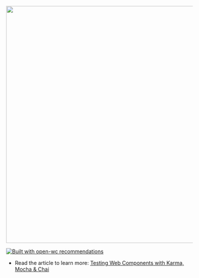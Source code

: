 <p align="center">
  <img width="640" src="https://cdn.hashnode.com/res/hashnode/image/upload/v1611271426936/MgANzWFzA.png?w=1600&h=840&fit=crop&crop=entropy&auto=compress"></img>
</p>

[![Built with open-wc recommendations](https://img.shields.io/badge/built%20with-open--wc-blue.svg)](https://github.com/open-wc)

- Read the article to learn more: [Testing Web Components with Karma, Mocha & Chai](https://piyushsinha.tech/testing-web-components-with-karma-mocha-and-chai)
